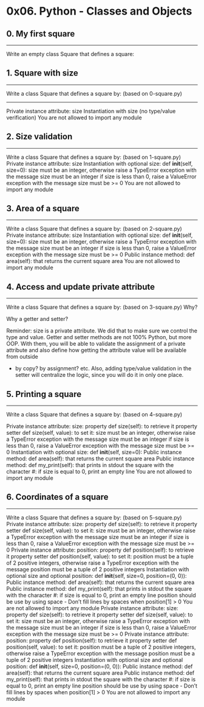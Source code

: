 # 0x06. Python - Classes and Objects
## 0. My first square
***
Write an empty class Square that defines a square:

## 1. Square with size
***
Write a class Square that defines a square by: (based on 0-square.py)
  ***
  Private instance attribute: size
  Instantiation with size (no type/value verification)
  You are not allowed to import any module

## 2. Size validation
***
Write a class Square that defines a square by: (based on 1-square.py)
  Private instance attribute: size
  Instantiation with optional size: def __init__(self, size=0):
  size must be an integer, otherwise raise a TypeError exception with the message size must be an integer
  if size is less than 0, raise a ValueError exception with the message size must be >= 0
  You are not allowed to import any module

## 3. Area of a square
***
Write a class Square that defines a square by: (based on 2-square.py)
  Private instance attribute: size
  Instantiation with optional size: def __init__(self, size=0):
  size must be an integer, otherwise raise a TypeError exception with the message size must be an integer
  if size is less than 0, raise a ValueError exception with the message size must be >= 0
  Public instance method: def area(self): that returns the current square area
  You are not allowed to import any module

## 4. Access and update private attribute
***
Write a class Square that defines a square by: (based on 3-square.py)
  Why?

  Why a getter and setter?

  Reminder: size is a private attribute. We did that to make sure we control the type and value. Getter and setter methods are not 100% Python, but more OOP. 
  With  them, you will be able to validate the assignment of a private attribute and also define how getting the attribute value will be available from outside 
  - by copy? by assignment? etc. Also, adding type/value validation in the setter will centralize the logic, since you will do it in only one place.

## 5. Printing a square
***
Write a class Square that defines a square by: (based on 4-square.py)

  Private instance attribute: size:
  property def size(self): to retrieve it
  property setter def size(self, value): to set it:
  size must be an integer, otherwise raise a TypeError exception with the message size must be an integer
  if size is less than 0, raise a ValueError exception with the message size must be >= 0
  Instantiation with optional size: def __init__(self, size=0):
  Public instance method: def area(self): that returns the current square area
  Public instance method: def my_print(self): that prints in stdout the square with the character #:
  if size is equal to 0, print an empty line
  You are not allowed to import any module

## 6. Coordinates of a square
***
Write a class Square that defines a square by: (based on 5-square.py)
  Private instance attribute: size:
  property def size(self): to retrieve it
  property setter def size(self, value): to set it:
  size must be an integer, otherwise raise a TypeError exception with the message size must be an integer
  if size is less than 0, raise a ValueError exception with the message size must be >= 0
  Private instance attribute: position:
  property def position(self): to retrieve it
  property setter def position(self, value): to set it:
  position must be a tuple of 2 positive integers, otherwise raise a TypeError exception with the message position must be a tuple of 2 positive integers
  Instantiation with optional size and optional position: def __init__(self, size=0, position=(0, 0)):
  Public instance method: def area(self): that returns the current square area
  Public instance method: def my_print(self): that prints in stdout the square with the character #:
  if size is equal to 0, print an empty line
  position should be use by using space - Don’t fill lines by spaces when position[1] > 0
  You are not allowed to import any module
  Private instance attribute: size:
  property def size(self): to retrieve it
  property setter def size(self, value): to set it:
  size must be an integer, otherwise raise a TypeError exception with the message size must be an integer
  if size is less than 0, raise a ValueError exception with the message size must be >= 0
  Private instance attribute: position:
  property def position(self): to retrieve it
  property setter def position(self, value): to set it:
  position must be a tuple of 2 positive integers, otherwise raise a TypeError exception with the message position must be a tuple of 2 positive integers
  Instantiation with optional size and optional position: def __init__(self, size=0, position=(0, 0)):
  Public instance method: def area(self): that returns the current square area
  Public instance method: def my_print(self): that prints in stdout the square with the character #:
  if size is equal to 0, print an empty line
  position should be use by using space - Don’t fill lines by spaces when position[1] > 0
  You are not allowed to import any module

